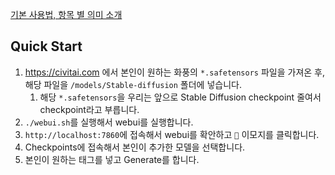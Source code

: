 [기본 사용법, 항목 별 의미 소개](https://chda.tistory.com/entry/%EC%8A%A4%ED%85%8C%EC%9D%B4%EB%B8%94-%EB%94%94%ED%93%A8%EC%A0%84-%EC%82%AC%EC%9A%A9%EB%B2%95-%EA%B8%B0%EB%B3%B8%EC%84%A4%EC%A0%95-Stable-Diffusion-webUI)

## Quick Start

1. https://civitai.com 에서 본인이 원하는 화풍의 `*.safetensors` 파일을 가져온 후, 해당 파일을 `/models/Stable-diffusion` 폴더에 넣습니다.
   1. 해당 `*.safetensors`을 우리는 앞으로 Stable Diffusion checkpoint 줄여서 checkpoint라고 부릅니다.
2. `./webui.sh`를 실행해서 webui를 실행합니다.
3. `http://localhost:7860`에 접속해서 webui를 확안하고 `🎴` 이모지를 클릭합니다.
4. Checkpoints에 접속해서 본인이 추가한 모델을 선택합니다.
5. 본인이 원하는 태그를 넣고 Generate를 합니다.
